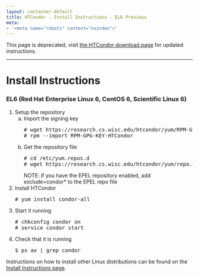 ```yaml
---
layout: container-default
title: HTCondor - Install Instructions - EL6 Previous
meta:
- '<meta name="robots" content="noindex">'
---
```


<span class="text-danger">This page is deprecated, visit <a href="https://htcondor.org/downloads/htcondor">the HTCondor download page</a> for updated instructions.</span>
<hr>


<h1>Install Instructions</h1>


<!-- Page body -->

<h3>EL6 (Red Hat Enterprise Linux 6, CentOS 6, Scientific Linux 6)</h3>
<ol>
    <li>
        Setup the repository
        <ol type="a">
            <li>
                Import the signing key
                <pre># wget https://research.cs.wisc.edu/htcondor/yum/RPM-GPG-KEY-HTCondor
# rpm --import RPM-GPG-KEY-HTCondor</pre>
            </li>
            <li>
                Get the repository file
                <pre># cd /etc/yum.repos.d
# wget https://research.cs.wisc.edu/htcondor/yum/repo.d/htcondor-previous-rhel6.repo</pre>
                NOTE: if you have the EPEL repository enabled, add exclude=condor* to the EPEL repo file
            </li>
        </ol>
    </li>
    <li>
        Install HTCondor
        <pre># yum install condor-all</pre>
    </li>
    <li>
        Start it running
        <pre># chkconfig condor on
# service condor start</pre>
    </li>
    <li>
        Check that it is running
        <pre>$ ps ax | grep condor</pre>
    </li>
</ol>

<p>
    Instructions on how to install other Linux distributions can be found on the <a href="{{ '/instructions' | relative_url }}">Install Instructions page</a>.
</p>